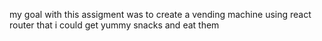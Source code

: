 my goal with this assigment was to create a vending machine using react router that i could get yummy snacks and eat them 
